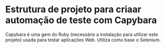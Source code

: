 # Estrutura de projeto para criaar automação de teste com Capybara

Capybara é uma gem do Ruby (necessário a instalação para utilizar este projeto) usada para testar aplicações Web.
Utiliza como base o Selenium.
